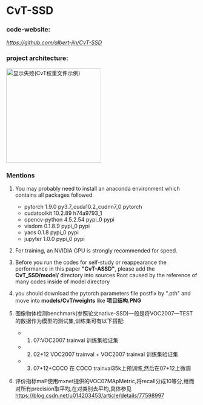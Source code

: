 # CvT-SSD

### code-website: 
*https://github.com/albert-jin/CvT-SSD*

### project architecture:
<img src="https://raw.githubusercontent.com/albert-jin/CvT-ASSD_private/main/introduce/%E9%A1%B9%E7%9B%AE%E7%BB%93%E6%9E%84.PNG?token=ANI4SHCR4GLWTPA6OZ5X55DA2FGIK" alt="显示失败(CvT权重文件示例)" width="250px">

### Mentions

1. You may probably need to install an anaconda environment which contains all packages followed.
    - pytorch                   1.9.0           py3.7_cuda10.2_cudnn7_0    pytorch
    - cudatoolkit               10.2.89              h74a9793_1
    - opencv-python             4.5.2.54                 pypi_0    pypi
    - visdom                    0.1.8.9                  pypi_0    pypi
    - yacs                      0.1.8                    pypi_0    pypi
    - jupyter                   1.0.0                    pypi_0    pypi
    

2. For training, an NVIDIA GPU is strongly recommended for speed.


3. Before you run the codes for self-study or reappearance the performance in this paper **"CvT-ASSD"**,
please add the **CvT_SSD/model/** directory into sources Root caused by the reference of many codes 
inside of model directory 
   
4. you should download the pytorch parameters file postfix by ".pth" and move into **models/CvT/weights** like **项目结构.PNG**
   
5. 图像物体检测benchmark(参照论文native-SSD)一般是将VOC2007—TEST的数据作为模型的测试集,训练集可有以下搭配:
   - 1. 07:VOC2007 trainval 训练集验证集
   - 2. 02+12 VOC2007 trainval + VOC2007 trainval 训练集验证集
   - 3. 07+12+COCO 在 COCO trainval35k上预训练,然后在07+12上微调
   
6. 评价指标maP使用mxnet提供的VOC07MApMetric,将recall分成10等分,继而对所有precision取平均,在对类别去平均,具体参见 https://blog.csdn.net/u014203453/article/details/77598997